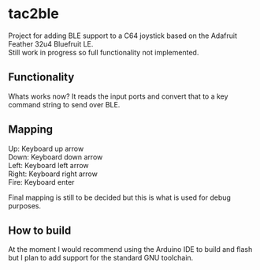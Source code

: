 # tac2ble
Project for adding BLE support to a C64 joystick based on the Adafruit Feather 32u4 Bluefruit LE.<br/>
Still work in progress so full functionality not implemented.

## Functionality
Whats works now? It reads the input ports and convert that to a key command string to send over BLE.

## Mapping
Up:    Keyboard up arrow<br/>
Down:  Keyboard down arrow<br/>
Left:  Keyboard left arrow<br/>
Right: Keyboard right arrow<br/>
Fire:  Keyboard enter<br/>

Final mapping is still to be decided but this is what is used for debug purposes.

## How to build
At the moment I would recommend using the Arduino IDE to build and flash but I plan to add support for the standard GNU toolchain.
